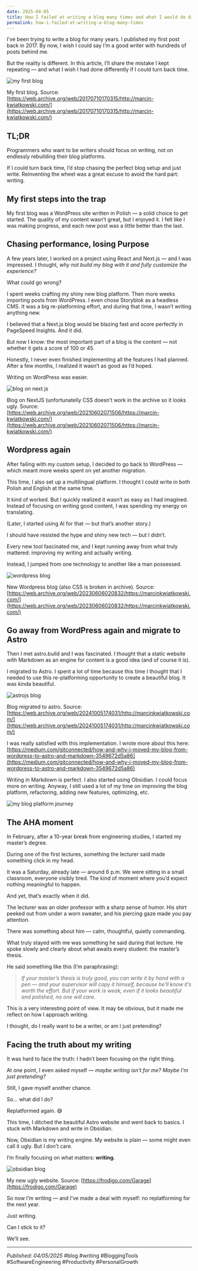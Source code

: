 ```yaml
---
date: 2025-04-05
title: How I failed at writing a blog many times and what I would do differently if I could turn back time
permalink: how-i-failed-at-writing-a-blog-many-times
---
```

I’ve been trying to write a blog for many years. I published my first post back in 2017. By now, I wish I could say I’m a good writer with hundreds of posts behind me.

But the reality is different. In this article, I’ll share the mistake I kept repeating — and what I wish I had done differently if I could turn back time.

![my first blog](https://miro.medium.com/v2/resize:fit:1400/1*ukwdWNr3j8MzNKDjZAWJtw.png)

My first blog. Source: [https://web.archive.org/web/20170710170315/http://marcin-kwiatkowski.com/](https://web.archive.org/web/20170710170315/http://marcin-kwiatkowski.com/)

## TL;DR

Programmers who want to be writers should focus on writing, not on endlessly rebuilding their blog platforms.

If I could turn back time, I’d stop chasing the perfect blog setup and just write. Reinventing the wheel was a great excuse to avoid the hard part: writing.

## My first steps into the trap

My first blog was a WordPress site written in Polish — a solid choice to get started. The quality of my content wasn’t great, but I enjoyed it. I felt like I was making progress, and each new post was a little better than the last.

## Chasing performance, losing Purpose

A few years later, I worked on a project using React and Next.js — and I was impressed. I thought, _why not build my blog with it and fully customize the experience?_

What could go wrong?

I spent weeks crafting my shiny new blog platform. Then more weeks importing posts from WordPress. I even chose Storyblok as a headless CMS. It was a big re-platforming effort, and during that time, I wasn’t writing anything new.

I believed that a Next.js blog would be blazing fast and score perfectly in PageSpeed Insights. And it did.

But now I know: the most important part of a blog is the content — not whether it gets a score of 100 or 45.

Honestly, I never even finished implementing all the features I had planned. After a few months, I realized it wasn’t as good as I’d hoped.

Writing on WordPress was easier.

![blog on next js](https://miro.medium.com/v2/resize:fit:1400/1*TdE_i5RFSX9Yx1GQ-WwpOA.png)

Blog on NextJS (unfortunatelly CSS doesn’t work in the archive so it looks ugly. Source: [https://web.archive.org/web/20210602071506/https://marcin-kwiatkowski.com/](https://web.archive.org/web/20210602071506/https://marcin-kwiatkowski.com/)

## Wordpress again

After failing with my custom setup, I decided to go back to WordPress — which meant more weeks spent on yet another migration.

This time, I also set up a multilingual platform. I thought I could write in both Polish and English at the same time.

It kind of worked. But I quickly realized it wasn’t as easy as I had imagined. Instead of focusing on writing good content, I was spending my energy on translating.

(Later, I started using AI for that — but that’s another story.)

I should have resisted the hype and shiny new tech — but I didn’t.

Every new tool fascinated me, and I kept running away from what truly mattered: improving my writing and actually writing.

Instead, I jumped from one technology to another like a man possessed.

![wordpress blog](https://miro.medium.com/v2/resize:fit:1400/1*JAgmfqvrIcMPSvoUrl5Ymw.png)

New Wordpress blog (also CSS is broken in archive). Source: [https://web.archive.org/web/20230606020832/https://marcinkwiatkowski.com/](https://web.archive.org/web/20230606020832/https://marcinkwiatkowski.com/)

## Go away from WordPress again and migrate to Astro

Then I met astro.build and I was fascinated. I thought that a static website with Markdown as an engine for content is a good idea (and of course it is).

I migrated to Astro. I spent a lot of time because this time I thought that I needed to use this re-platforming opportunity to create a beautiful blog. It was kinda beautiful.

![astrojs blog](https://miro.medium.com/v2/resize:fit:1400/1*eYJjtMNFMbei6xtnnSnAlQ.png)

Blog migrated to astro. Source: [https://web.archive.org/web/20241005174031/http://marcinkwiatkowski.com/](https://web.archive.org/web/20241005174031/http://marcinkwiatkowski.com/)

I was really satisfied with this implementation. I wrote more about this here: [https://medium.com/gitconnected/how-and-why-i-moved-my-blog-from-wordpress-to-astro-and-markdown-3549672d5a86](https://medium.com/gitconnected/how-and-why-i-moved-my-blog-from-wordpress-to-astro-and-markdown-3549672d5a86)

Writing in Markdown is perfect. I also started using Obsidian. I could focus more on writing. Anyway, I still used a lot of my time on improving the blog platform, refactoring, adding new features, optimizing, etc.

![my blog platform journey](https://miro.medium.com/v2/resize:fit:1400/1*jFzqT5jvztwT4ilcZUlbqg.png)

## The AHA moment

In February, after a 10-year break from engineering studies, I started my master’s degree.

During one of the first lectures, something the lecturer said made something click in my head.

It was a Saturday, already late — around 6 p.m. We were sitting in a small classroom, everyone visibly tired. The kind of moment where you’d expect nothing meaningful to happen.

And yet, that’s exactly when it did.

The lecturer was an older professor with a sharp sense of humor. His shirt peeked out from under a worn sweater, and his piercing gaze made you pay attention.

There was something about him — calm, thoughtful, quietly commanding.

What truly stayed with me was something he said during that lecture. He spoke slowly and clearly about what awaits every student: the master’s thesis.

He said something like this (I’m paraphrasing):

> _If your master’s thesis is truly good, you can write it by hand with a pen — and your supervisor will copy it himself, because he’ll know it’s worth the effort._
> _But if your work is weak, even if it looks beautiful and polished, no one will care._

This is a very interesting point of view. It may be obvious, but it made me reflect on how I approach writing.

I thought, do I really want to be a writer, or am I just pretending?

## Facing the truth about my writing

It was hard to face the truth: I hadn’t been focusing on the right thing.

At one point, I even asked myself — _maybe writing isn’t for me? Maybe I’m just pretending?_

Still, I gave myself another chance.

So… what did I do?

Replatformed again. 😅

This time, I ditched the beautiful Astro website and went back to basics. I stuck with Markdown and write in Obsidian.

Now, Obsidian is my writing engine. My website is plain — some might even call it ugly. But I don’t care.

I’m finally focusing on what matters: **writing**.

![obsidian blog](https://miro.medium.com/v2/resize:fit:1400/1*Hfi8Lapum4YdQoFAzAiU2A.png)

My new ugly website. Source: [https://frodigo.com/Garage](https://frodigo.com/Garage)

So now I’m writing — and I’ve made a deal with myself: no replatforming for the next year.

Just writing.

Can I stick to it?

We’ll see.

---
*Published: 04/05/2025* #blog #writing #BloggingTools #SoftwareEngineering #Productivity #PersonalGrowth
